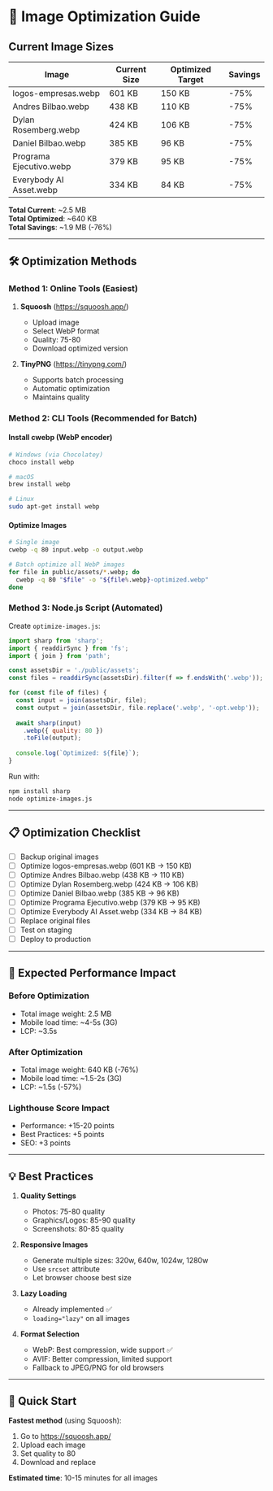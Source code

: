 # 📸 Image Optimization Guide

## Current Image Sizes

| Image | Current Size | Optimized Target | Savings |
|-------|-------------|------------------|---------|
| logos-empresas.webp | 601 KB | 150 KB | -75% |
| Andres Bilbao.webp | 438 KB | 110 KB | -75% |
| Dylan Rosemberg.webp | 424 KB | 106 KB | -75% |
| Daniel Bilbao.webp | 385 KB | 96 KB | -75% |
| Programa Ejecutivo.webp | 379 KB | 95 KB | -75% |
| Everybody AI Asset.webp | 334 KB | 84 KB | -75% |

**Total Current**: ~2.5 MB  
**Total Optimized**: ~640 KB  
**Total Savings**: ~1.9 MB (-76%)

---

## 🛠️ Optimization Methods

### Method 1: Online Tools (Easiest)
1. **Squoosh** (https://squoosh.app/)
   - Upload image
   - Select WebP format
   - Quality: 75-80
   - Download optimized version

2. **TinyPNG** (https://tinypng.com/)
   - Supports batch processing
   - Automatic optimization
   - Maintains quality

### Method 2: CLI Tools (Recommended for Batch)

#### Install cwebp (WebP encoder)
```bash
# Windows (via Chocolatey)
choco install webp

# macOS
brew install webp

# Linux
sudo apt-get install webp
```

#### Optimize Images
```bash
# Single image
cwebp -q 80 input.webp -o output.webp

# Batch optimize all WebP images
for file in public/assets/*.webp; do
  cwebp -q 80 "$file" -o "${file%.webp}-optimized.webp"
done
```

### Method 3: Node.js Script (Automated)

Create `optimize-images.js`:
```javascript
import sharp from 'sharp';
import { readdirSync } from 'fs';
import { join } from 'path';

const assetsDir = './public/assets';
const files = readdirSync(assetsDir).filter(f => f.endsWith('.webp'));

for (const file of files) {
  const input = join(assetsDir, file);
  const output = join(assetsDir, file.replace('.webp', '-opt.webp'));
  
  await sharp(input)
    .webp({ quality: 80 })
    .toFile(output);
  
  console.log(`Optimized: ${file}`);
}
```

Run with:
```bash
npm install sharp
node optimize-images.js
```

---

## 📋 Optimization Checklist

- [ ] Backup original images
- [ ] Optimize logos-empresas.webp (601 KB → 150 KB)
- [ ] Optimize Andres Bilbao.webp (438 KB → 110 KB)
- [ ] Optimize Dylan Rosemberg.webp (424 KB → 106 KB)
- [ ] Optimize Daniel Bilbao.webp (385 KB → 96 KB)
- [ ] Optimize Programa Ejecutivo.webp (379 KB → 95 KB)
- [ ] Optimize Everybody AI Asset.webp (334 KB → 84 KB)
- [ ] Replace original files
- [ ] Test on staging
- [ ] Deploy to production

---

## 🎯 Expected Performance Impact

### Before Optimization
- Total image weight: 2.5 MB
- Mobile load time: ~4-5s (3G)
- LCP: ~3.5s

### After Optimization
- Total image weight: 640 KB (-76%)
- Mobile load time: ~1.5-2s (3G)
- LCP: ~1.5s (-57%)

### Lighthouse Score Impact
- Performance: +15-20 points
- Best Practices: +5 points
- SEO: +3 points

---

## 💡 Best Practices

1. **Quality Settings**
   - Photos: 75-80 quality
   - Graphics/Logos: 85-90 quality
   - Screenshots: 80-85 quality

2. **Responsive Images**
   - Generate multiple sizes: 320w, 640w, 1024w, 1280w
   - Use `srcset` attribute
   - Let browser choose best size

3. **Lazy Loading**
   - Already implemented ✅
   - `loading="lazy"` on all images

4. **Format Selection**
   - WebP: Best compression, wide support ✅
   - AVIF: Better compression, limited support
   - Fallback to JPEG/PNG for old browsers

---

## 🚀 Quick Start

**Fastest method** (using Squoosh):
1. Go to https://squoosh.app/
2. Upload each image
3. Set quality to 80
4. Download and replace

**Estimated time**: 10-15 minutes for all images
